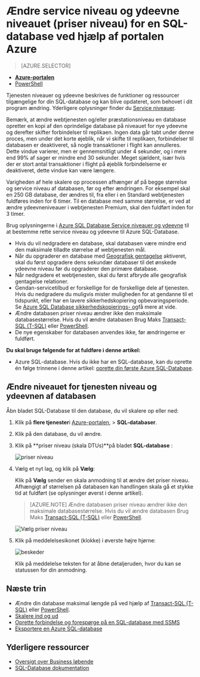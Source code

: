 <properties
    pageTitle="Ændre service niveau og ydeevne niveauet for en Azure SQL-database | Microsoft Azure"
    description="Ændre webtjenesten og præstationsniveau Azure SQL-database viser, hvordan du skalere SQL-database, op eller ned. Ændre det priser niveau i en Azure SQL-database."
    services="sql-database"
    documentationCenter=""
    authors="stevestein"
    manager="jhubbard"
    editor=""/>

<tags
    ms.service="sql-database"
    ms.devlang="NA"
    ms.date="10/12/2016"
    ms.author="sstein"
    ms.workload="data-management"
    ms.topic="article"
    ms.tgt_pltfrm="NA"/>


# <a name="change-the-service-tier-and-performance-level-pricing-tier-of-a-sql-database-using-the-azure-portal"></a>Ændre service niveau og ydeevne niveauet (priser niveau) for en SQL-database ved hjælp af portalen Azure


> [AZURE.SELECTOR]
- [**Azure-portalen**](sql-database-scale-up.md)
- [PowerShell](sql-database-scale-up-powershell.md)


Tjenesten niveauer og ydeevne beskrives de funktioner og ressourcer tilgængelige for din SQL-database og kan blive opdateret, som behovet i dit program ændring. Yderligere oplysninger finder du [Service niveauer](sql-database-service-tiers.md).

Bemærk, at ændre webtjenesten og/eller præstationsniveau en database opretter en kopi af den oprindelige database på niveauet for nye ydeevne og derefter skifter forbindelser til replikaen. Ingen data går tabt under denne proces, men under det korte øjeblik, når vi skifte til replikaen, forbindelser til databasen er deaktiveret, så nogle transaktioner i flight kan annulleres. Dette vindue varierer, men er gennemsnitligt under 4 sekunder, og i mere end 99% af sager er mindre end 30 sekunder. Meget sjældent, især hvis der er stort antal transaktioner i flight på øjeblik forbindelserne er deaktiveret, dette vindue kan være længere.  

Varigheden af hele skalere op processen afhænger af på begge størrelse og service niveau af databasen, før og efter ændringen. For eksempel skal en 250 GB database, der ændres til, fra eller i en Standard webtjenesten fuldføres inden for 6 timer. Til en database med samme størrelse, er ved at ændre ydeevneniveauer i webtjenesten Premium, skal den fuldført inden for 3 timer.


Brug oplysningerne i [Azure SQL Database Service niveauer og ydeevne](sql-database-service-tiers.md) til at bestemme rette service niveau og ydeevne til Azure SQL-Database.

- Hvis du vil nedgradere en database, skal databasen være mindre end den maksimale tilladte størrelse af webtjenesten mål. 
- Når du opgraderer en database med [Geografisk gentagelse](sql-database-geo-replication-overview.md) aktiveret, skal du først opgradere dens sekundær databaser til det ønskede ydeevne niveau før du opgraderer den primære database.
- Når nedgradere et webtjenesten, skal du først afbryde alle geografisk gentagelse relationer. 
- Gendan-servicetilbud er forskellige for de forskellige dele af tjenesten. Hvis du nedgradere du muligvis mister muligheden for at gendanne til et tidspunkt, eller har en lavere sikkerhedskopiering opbevaringsperiode. Se [Azure SQL Database sikkerhedskopierings- og](sql-database-business-continuity.md)få mere at vide.
- Ændre databasen priser niveau ændrer ikke den maksimale databasestørrelse. Hvis du vil ændre databasen Brug Maks [Transact-SQL (T-SQL)](https://msdn.microsoft.com/library/mt574871.aspx) eller [PowerShell](https://msdn.microsoft.com/library/mt619433.aspx).
- De nye egenskaber for databasen anvendes ikke, før ændringerne er fuldført.



**Du skal bruge følgende for at fuldføre i denne artikel:**

- Azure SQL-database. Hvis du ikke har en SQL-database, kan du oprette én følge trinnene i denne artikel: [oprette din første Azure SQL-Database](sql-database-get-started.md).


## <a name="change-the-service-tier-and-performance-level-of-your-database"></a>Ændre niveauet for tjenesten niveau og ydeevnen af databasen


Åbn bladet SQL-Database til den database, du vil skalere op eller ned:

1.  Klik på **flere tjenester**i [Azure-portalen](https://portal.azure.com), > **SQL-databaser**.
2.  Klik på den database, du vil ændre.
3.  Klik på **priser niveau (skala DTUs)**på bladet **SQL-database** :

    ![priser niveau][1]

1.  Vælg et nyt lag, og klik på **Vælg**:

    Klik på **Vælg** sender en skala anmodning til at ændre det priser niveau. Afhængigt af størrelsen på databasen kan handlingen skala gå et stykke tid at fuldført (se oplysninger øverst i denne artikel).

    > [AZURE.NOTE] Ændre databasen priser niveau ændrer ikke den maksimale databasestørrelse. Hvis du vil ændre databasen Brug Maks [Transact-SQL (T-SQL)](https://msdn.microsoft.com/library/mt574871.aspx) eller [PowerShell](https://msdn.microsoft.com/library/mt619433.aspx).

    ![Vælg priser niveau][2]

3.  Klik på meddelelsesikonet (klokke) i øverste højre hjørne:

    ![beskeder][3]

    Klik på meddelelse teksten for at åbne detaljeruden, hvor du kan se statussen for din anmodning.




## <a name="next-steps"></a>Næste trin

- Ændre din database maksimal længde på ved hjælp af [Transact-SQL (T-SQL)](https://msdn.microsoft.com/library/mt574871.aspx) eller [PowerShell](https://msdn.microsoft.com/library/mt619433.aspx).
- [Skalere ind og ud](sql-database-elastic-scale-get-started.md)
- [Oprette forbindelse og forespørge på en SQL-database med SSMS](sql-database-connect-query-ssms.md)
- [Eksportere en Azure SQL-database](sql-database-export.md)

## <a name="additional-resources"></a>Yderligere ressourcer

- [Oversigt over Business løbende](sql-database-business-continuity.md)
- [SQL-Database dokumentation](https://azure.microsoft.com/documentation/services/sql-database/)


<!--Image references-->
[1]: ./media/sql-database-scale-up/new-tier.png
[2]: ./media/sql-database-scale-up/choose-tier.png
[3]: ./media/sql-database-scale-up/scale-notification.png
[4]: ./media/sql-database-scale-up/new-tier.png
